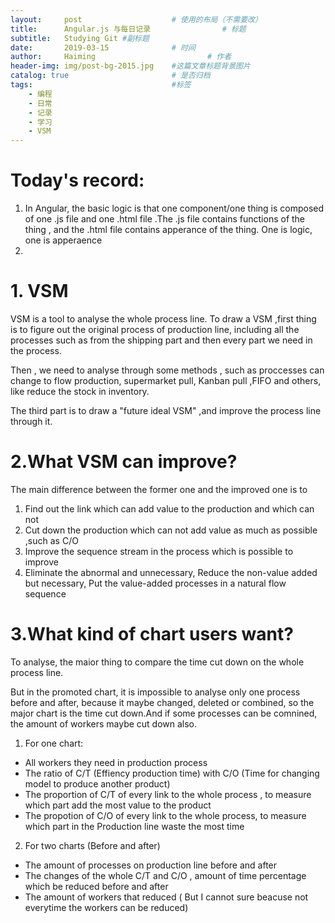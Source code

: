```yaml
---
layout:     post   				    # 使用的布局（不需要改）
title:      Angular.js 与每日记录				# 标题 
subtitle:   Studying Git #副标题
date:       2019-03-15 				# 时间
author:     Haiming 						# 作者
header-img: img/post-bg-2015.jpg 	#这篇文章标题背景图片
catalog: true 						# 是否归档
tags:								#标签
    - 编程
    - 日常
    - 记录
    - 学习
    - VSM
---
```


# Today's record:
1. In Angular, the basic logic is that one component/one thing is composed of one .js file and one .html file .The .js file contains functions of the thing , and the .html file contains apperance of the thing. One is logic, one is apperaence
2. 

# 1. VSM
VSM is a tool to analyse the whole process line. To draw a VSM ,first thing is to figure out the original process of production line, including all the processes such as from the shipping part and then every part we need in the process.

Then , we need to analyse through some methods , such as proccesses can change to flow production, supermarket pull, Kanban pull ,FIFO and others, like reduce the stock in inventory.

The third part is to draw a "future ideal VSM" ,and improve the process line through it.

# 2.What VSM can improve?
The main difference between the former one and the improved one is to 
1. Find out the link which can add value to the production and which can not
2. Cut down the production which can not add value as much as possible ,such as C/O 
3. Improve the sequence stream in the process which is possible to improve 
3. Eliminate the abnormal and unnecessary, Reduce the non-value added but necessary, Put the value-added processes in a natural flow sequence
# 3.What kind of chart users want?
To analyse, the maior thing to compare the time cut down on the whole process line. 

But in the promoted chart, it is impossible to analyse only one process before and after, because it maybe changed, deleted or combined, so the major chart is the time cut down.And if some processes can be comnined, the amount of workers maybe cut down also.

1. For one chart:
- All workers they need in production process
- The ratio of C/T (Effiency production time) with C/O (Time for changing model to produce another product)
- The proportion of C/T of every link to the whole process , to measure which part add the most value to the product
- The propotion of C/O of every link to the whole process, to measure which part in the Production line waste the most time 
2. For two charts (Before and after)
- The amount of processes on production line before and after
- The changes of the whole C/T and C/O , amount of time percentage which be reduced before and after
- The amount of workers that reduced ( But I cannot sure beacuse not everytime the workers can be reduced)
